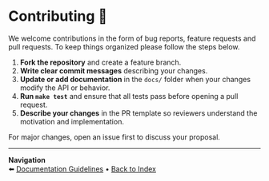 # Contributing 🤝

We welcome contributions in the form of bug reports, feature requests and pull requests. To keep things organized please follow the steps below.

1. **Fork the repository** and create a feature branch.
2. **Write clear commit messages** describing your changes.
3. **Update or add documentation** in the `docs/` folder when your changes modify the API or behavior.
4. **Run `make test`** and ensure that all tests pass before opening a pull request.
5. **Describe your changes** in the PR template so reviewers understand the motivation and implementation.

For major changes, open an issue first to discuss your proposal.

---

**Navigation**  
⬅️ [Documentation Guidelines](./guidelines.md) • [Back to Index](./index.md)
